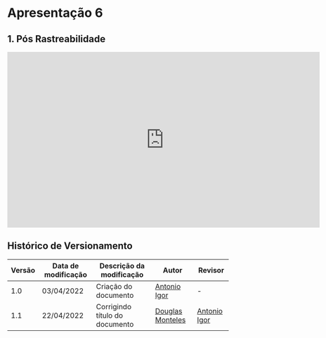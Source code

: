 # Apresentação 6

## 1. Pós Rastreabilidade

<center>

<iframe width="711" height="400" src="https://www.youtube.com/embed/q6jW2gxuxHY" title="YouTube video player" frameborder="0" allow="accelerometer; autoplay; clipboard-write; encrypted-media; gyroscope; picture-in-picture" allowfullscreen></iframe>

</center>


## Histórico de Versionamento 

|Versão|Data de modificação|Descrição da modificação|Autor|Revisor|
|-|-|-|-|-|
|1.0|03/04/2022|Criação do documento| [Antonio Igor](https://github.com/antonioigorcarvalho) | - |
|1.1|22/04/2022|Corrigindo título do documento| [Douglas Monteles](https://github.com/douglasmonteles) | [Antonio Igor](https://github.com/antonioigorcarvalho) |
